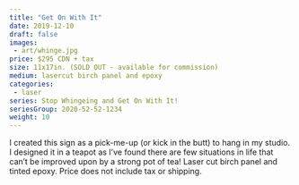```yaml
---
title: "Get On With It"
date: 2019-12-10
draft: false
images:
 - art/whinge.jpg
price: $295 CDN + tax
size: 11x17in. (SOLD OUT - available for commission)
medium: lasercut birch panel and epoxy
categories:
 - laser
series: Stop Whingeing and Get On With It!
seriesGroup: 2020-52-52-1234
weight: 10
---
```


I created this sign as a pick-me-up (or kick in the butt) to hang in my studio. I designed it in a teapot as I’ve found there are few situations in life that can’t be improved upon by a strong pot of tea! Laser cut birch panel and tinted epoxy. Price does not include tax or shipping.
